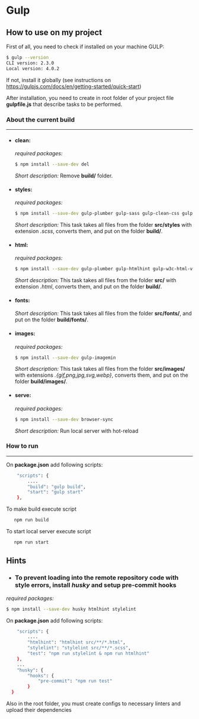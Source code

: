 # Gulp

## How to use on my project

First of all, you need to check if installed on your machine GULP:

```sh
$ gulp --version
CLI version: 2.3.0
Local version: 4.0.2
```

If not, install it globally (see instructions on https://gulpjs.com/docs/en/getting-started/quick-start)

After installation, you need to create in root folder of your project file **gulpfile.js** that describe tasks to be performed.


### About the current build
---
* #### clean:
    *required packages:*
    ```sh
    $ npm install --save-dev del
    ```
    *Short description:* Remove **build/** folder.
* #### styles:
    *required packages:*
    ```sh
    $ npm install --save-dev gulp-plumber gulp-sass gulp-clean-css gulp-sourcemaps gulp-autoprefixer gulp-stylelint gulp-rename
    ```
    *Short description:* This task takes all files from the folder **src/styles** with extension *.scss*, converts them, and put on the folder **build/**.
* #### html:
    *required packages:*
    ```sh
    $ npm install --save-dev gulp-plumber gulp-htmlhint gulp-w3c-html-validator gulp-html-bem-validator htmlhint
    ```
    *Short description:* This task takes all files from the folder **src/** with extension *.html*, converts them, and put on the folder **build/**.
* #### fonts:
    *Short description:* This task takes all files from the folder **src/fonts/**, and put on the folder **build/fonts/**.
* #### images:
    *required packages:*
    ```sh
    $ npm install --save-dev gulp-imagemin
    ```
    *Short description:* This task takes all files from the folder **src/images/** with extensions *.{gif,png,jpg,svg,webp}*, converts them, and put on the folder **build/images/**.
* #### serve:
    *required packages:*
    ```sh
    $ npm install --save-dev browser-sync
    ```
    *Short description:* Run local server with hot-reload

### How to run
---
On **package.json** add following  scripts:
```sh
    "scripts": {
        ....
        "build": "gulp build",
        "start": "gulp start"
    },
```
To make build execute script
```sh
   npm run build
```
To start local server execute script
```sh
   npm run start
```


## Hints
* ### To prevent loading into the remote repository code with style errors, install *husky* and setup pre-commit hooks
*required packages:*
```sh
$ npm install --save-dev husky htmlhint stylelint
```
On **package.json** add following  scripts:
```sh
    "scripts": {
        ....
        "htmlhint": "htmlhint src/**/*.html",
        "stylelint": "stylelint src/**/*.scss",
        "test": "npm run stylelint & npm run htmlhint"
    },
    ...
    "husky": {
        "hooks": {
            "pre-commit": "npm run test"
        }
  }
```
Also in the root folder, you must create configs to necessary linters and upload their dependencies
